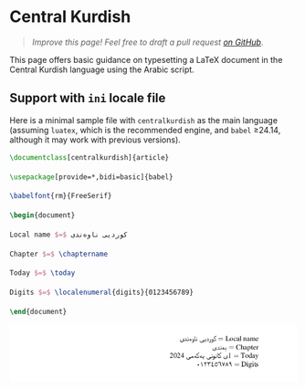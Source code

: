 # Central Kurdish

<blockquote>
  <p><em>Improve this page! Feel free to draft a pull request <a href="https://github.com/latex3/babel/tree/docs/docs">on GitHub</a></em>.</p>
</blockquote>

This page offers basic guidance on typesetting a LaTeX document in the
Central Kurdish language using the Arabic script.

## Support with `ini` locale file

Here is a minimal sample file with `centralkurdish` as the main language
(assuming `luatex`, which is the recommended engine, and `babel` ≥24.14,
although it may work with previous versions).

```tex
\documentclass[centralkurdish]{article}

\usepackage[provide=*,bidi=basic]{babel}

\babelfont{rm}{FreeSerif}

\begin{document}

Local name $=$ کوردیی ناوەندی

Chapter $=$ \chaptername

Today $=$ \today

Digits $=$ \localenumeral{digits}{0123456789}

\end{document}
```

![](../media/locale-centralkurdish.png)